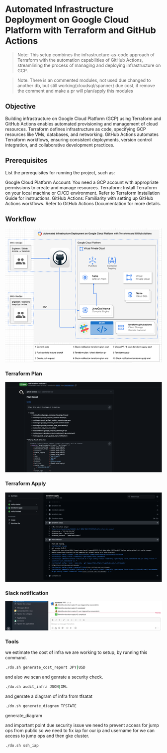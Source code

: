 # Automated Infrastructure Deployment on Google Cloud Platform with Terraform and GitHub Actions

> Note: This setup combines the infrastructure-as-code approach of Terraform with the automation capabilities of GitHub Actions, streamlining the process of managing and deploying infrastructure on GCP.

> Note. There is an commented modules, not used due changed to another db, but still working{cloudsql/spanner} due cost, if remove the comment and make a pr will plan/apply this modules

## Objective

Building infrastructure on Google Cloud Platform (GCP) using Terraform and GitHub Actions enables automated provisioning and management of cloud resources. Terraform defines infrastructure as code, specifying GCP resources like VMs, databases, and networking. GitHub Actions automates Terraform workflows, ensuring consistent deployments, version control integration, and collaborative development practices.

## Prerequisites

List the prerequisites for running the project, such as:

Google Cloud Platform Account: You need a GCP account with appropriate permissions to create and manage resources.
Terraform: Install Terraform on your local machine or CI/CD environment. Refer to Terraform Installation Guide for instructions.
GitHub Actions: Familiarity with setting up GitHub Actions workflows. Refer to GitHub Actions Documentation for more details.

## Workflow

![plot](./img/diagram.png)

### Terraform Plan

![plot](./img/img1.png)

### Terraform Apply

![plot](./img/img2.png)

### Slack notification

![plot](./img/img3.png)

### Tools
we estimate the cost of infra we are working to setup, by running this command.

```sh
./do.sh generate_cost_report JPY|USD
```

and also we scan and genrate a security check.

```sh
./do.sh audit_infra JSON|XML
```

and genrate a diagram of infra from tfsatat

```sh
./do.sh generate_diagram TFSTATE
```
generate_diagram

and important point due security issue we need to prevent access for jump ops from public so we need to fix iap for our ip and username for we can access to jump ops and then gke cluster.

```sh
./do.sh ssh_iap
```